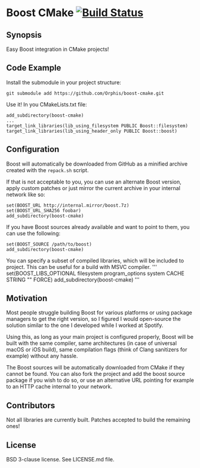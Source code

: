 # Boost CMake [![Build Status](https://travis-ci.org/Orphis/boost-cmake.svg?branch=master)](https://travis-ci.org/Orphis/boost-cmake)

## Synopsis

Easy Boost integration in CMake projects!

## Code Example

Install the submodule in your project structure:
```
git submodule add https://github.com/Orphis/boost-cmake.git
```
Use it! In you CMakeLists.txt file:

```
add_subdirectory(boost-cmake)
...
target_link_libraries(lib_using_filesystem PUBLIC Boost::filesystem)
target_link_libraries(lib_using_header_only PUBLIC Boost::boost)
```

## Configuration

Boost will automatically be downloaded from GitHub as a minified archive created with the `repack.sh` script.

If that is not acceptable to you, you can use an alternate Boost version, apply custom patches or just mirror the current archive in your internal network like so:
```
set(BOOST_URL http://internal.mirror/boost.7z)
set(BOOST_URL_SHA256 foobar)
add_subdirectory(boost-cmake)
```

If you have Boost sources already available and want to point to them, you can use the following:
```
set(BOOST_SOURCE /path/to/boost)
add_subdirectory(boost-cmake)
```

You can specify a subset of compiled libraries, which will be included to project. This can be useful for a build with MSVC compiler.
'''
set(BOOST_LIBS_OPTIONAL filesystem program_options system CACHE STRING "" FORCE)
add_subdirectory(boost-cmake)
'''

## Motivation

Most people struggle building Boost for various platforms or using package managers to get the right version, so I figured I would open-source the solution similar to the one I developed while I worked at Spotify.

Using this, as long as your main project is configured properly, Boost will be built with the same compiler, same architectures (in case of universal macOS or iOS build), same compilation flags (think of Clang sanitizers for example) without any hassle.

The Boost sources will be automatically downloaded from CMake if they cannot be found. You can also fork the project and add the boost source package if you wish to do so, or use an alternative URL pointing for example to an HTTP cache internal to your network.

## Contributors

Not all libraries are currently built. Patches accepted to build the remaining ones!

## License

BSD 3-clause license. See LICENSE.md file.
